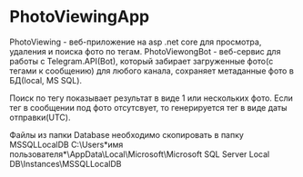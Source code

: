 # PhotoViewingApp

PhotoViewing - веб-приложение на asp .net core для просмотра, удаления и поиска фото по тегам.
PhotoViewongBot - веб-сервис для работы с Telegram.API(Bot), который забирает загруженные фото(с тегами к сообщению) для любого канала, сохраняет метаданные фото в БД(local, MS SQL).

Поиск по тегу показывает результат в виде 1 или нескольких фото.
Если тег в сообщении под фото отсутсвует, то генерируется тег в виде даты отправки(UTC).

Файлы из папки Database необходимо скопировать в папку MSSQLLocalDB
C:\Users\*имя пользователя*\AppData\Local\Microsoft\Microsoft SQL Server Local DB\Instances\MSSQLLocalDB
